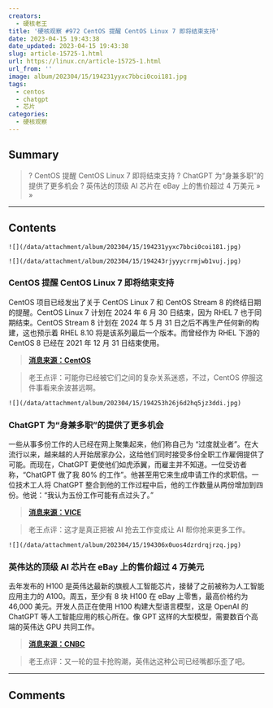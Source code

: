 ```yaml
---
creators:
  - 硬核老王
title: '硬核观察 #972 CentOS 提醒 CentOS Linux 7 即将结束支持'
date: 2023-04-15 19:43:38
date_updated: 2023-04-15 19:43:38
slug: article-15725-1.html
url: https://linux.cn/article-15725-1.html
url_from: ''
image: album/202304/15/194231yyxc7bbci0coi181.jpg
tags:
  - centos
  - chatgpt
  - 芯片
categories:
  - 硬核观察
---
```


## Summary

> ? CentOS 提醒 CentOS Linux 7 即将结束支持
> ? ChatGPT 为“身兼多职”的提供了更多机会
> ? 英伟达的顶级 AI 芯片在 eBay 上的售价超过 4 万美元
> » 
> »

***

<!-- more -->

## Contents

`![](/data/attachment/album/202304/15/194231yyxc7bbci0coi181.jpg)`

`![](/data/attachment/album/202304/15/194243rjyyycrrmjwb1vuj.jpg)`

### CentOS 提醒 CentOS Linux 7 即将结束支持

CentOS 项目已经发出了关于 CentOS Linux 7 和 CentOS Stream 8 的终结日期的提醒。CentOS Linux 7 计划在 2024 年 6 月 30 日结束，因为 RHEL 7 也于同期结束。CentOS Stream 8 计划在 2024 年 5 月 31 日之后不再生产任何新的构建，这也预示着 RHEL 8.10 将是该系列最后一个版本。而曾经作为 RHEL 下游的 CentOS 8 已经在 2021 年 12 月 31 日结束使用。

> 
> **[消息来源：CentOS](https://blog.centos.org/2023/04/end-dates-are-coming-for-centos-stream-8-and-centos-linux-7/?utm_source=phx)**
> 
> 
> 

> 
> 老王点评：可能你已经被它们之间的复杂关系迷惑，不过，CentOS 停服这件事看来余波甚远啊。
> 
> 
> 

`![](/data/attachment/album/202304/15/194253h26j6d2hq5jz3ddi.jpg)`

### ChatGPT 为“身兼多职”的提供了更多机会

一些从事多份工作的人已经在网上聚集起来，他们称自己为 “过度就业者”。在大流行以来，越来越的人开始居家办公，这给他们同时接受多份全职工作雇佣提供了可能。而现在，ChatGPT 更使他们如虎添翼，而雇主并不知道。一位受访者称，“ChatGPT 做了我 80% 的工作”。他甚至用它来生成申请工作的求职信。一位技术工人将 ChatGPT 整合到他的工作过程中后，他的工作数量从两份增加到四份。他说：“我认为五份工作可能有点过头了。”

> 
> **[消息来源：VICE](https://www.vice.com/en/article/v7begx/overemployed-hustlers-exploit-chatgpt-to-take-on-even-more-full-time-jobs)**
> 
> 
> 

> 
> 老王点评：这才是真正把被 AI 抢去工作变成让 AI 帮你抢来更多工作。
> 
> 
> 

`![](/data/attachment/album/202304/15/194306x0uos4dzrdrqjrzq.jpg)`

### 英伟达的顶级 AI 芯片在 eBay 上的售价超过 4 万美元

去年发布的 H100 是英伟达最新的旗舰人工智能芯片，接替了之前被称为人工智能应用主力的 A100。周五，至少有 8 块 H100 在 eBay 上零售，最高价格约为 46,000 美元。开发人员正在使用 H100 构建大型语言模型，这是 OpenAI 的 ChatGPT 等人工智能应用的核心所在。像 GPT 这样的大型模型，需要数百个高端的英伟达 GPU 共同工作。

> 
> **[消息来源：CNBC](https://www.cnbc.com/2023/04/14/nvidias-h100-ai-chips-selling-for-more-than-40000-on-ebay.html)**
> 
> 
> 

> 
> 老王点评：又一轮的显卡抢购潮，英伟达这种公司已经嘴都乐歪了吧。
> 
> 
>

***

## Comments
